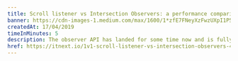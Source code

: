 ```yaml
---
title: Scroll listener vs Intersection Observers: a performance comparison
banner: https://cdn-images-1.medium.com/max/1600/1*zfE7FNeyXzFwzUXpI1P5tQ.jpeg
createdAt: 17/04/2019
timeInMinutes: 5
description: The observer API has landed for some time now and is fully supported by all modern browsers. I questioned myself “Could I replace my scroll listeners with Intersection Observers? How cheaper and performance friendlier would it be”? Well this article attempts to answer just that.
href: https://itnext.io/1v1-scroll-listener-vs-intersection-observers-469a26ab9eb6
---
```

